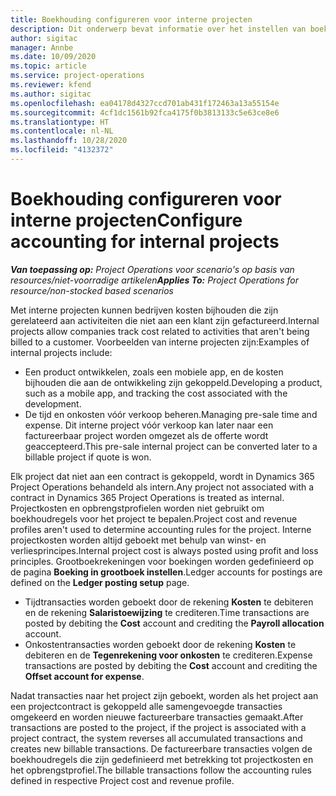 ```yaml
---
title: Boekhouding configureren voor interne projecten
description: Dit onderwerp bevat informatie over het instellen van boekhoudkundige principes voor interne projecten in Project Operations.
author: sigitac
manager: Annbe
ms.date: 10/09/2020
ms.topic: article
ms.service: project-operations
ms.reviewer: kfend
ms.author: sigitac
ms.openlocfilehash: ea04178d4327ccd701ab431f172463a13a55154e
ms.sourcegitcommit: 4cf1dc1561b92fca4175f0b3813133c5e63ce8e6
ms.translationtype: HT
ms.contentlocale: nl-NL
ms.lasthandoff: 10/28/2020
ms.locfileid: "4132372"
---
```

# <a name="configure-accounting-for-internal-projects"></a><span data-ttu-id="1f9d9-103">Boekhouding configureren voor interne projecten</span><span class="sxs-lookup"><span data-stu-id="1f9d9-103">Configure accounting for internal projects</span></span>

<span data-ttu-id="1f9d9-104">_**Van toepassing op:** Project Operations voor scenario's op basis van resources/niet-voorradige artikelen_</span><span class="sxs-lookup"><span data-stu-id="1f9d9-104">_**Applies To:** Project Operations for resource/non-stocked based scenarios_</span></span>

<span data-ttu-id="1f9d9-105">Met interne projecten kunnen bedrijven kosten bijhouden die zijn gerelateerd aan activiteiten die niet aan een klant zijn gefactureerd.</span><span class="sxs-lookup"><span data-stu-id="1f9d9-105">Internal projects allow companies track cost related to activities that aren't being billed to a customer.</span></span> <span data-ttu-id="1f9d9-106">Voorbeelden van interne projecten zijn:</span><span class="sxs-lookup"><span data-stu-id="1f9d9-106">Examples of internal projects include:</span></span>

- <span data-ttu-id="1f9d9-107">Een product ontwikkelen, zoals een mobiele app, en de kosten bijhouden die aan de ontwikkeling zijn gekoppeld.</span><span class="sxs-lookup"><span data-stu-id="1f9d9-107">Developing a product, such as a mobile app, and tracking the cost associated with the development.</span></span>
- <span data-ttu-id="1f9d9-108">De tijd en onkosten vóór verkoop beheren.</span><span class="sxs-lookup"><span data-stu-id="1f9d9-108">Managing pre-sale time and expense.</span></span> <span data-ttu-id="1f9d9-109">Dit interne project vóór verkoop kan later naar een factureerbaar project worden omgezet als de offerte wordt geaccepteerd.</span><span class="sxs-lookup"><span data-stu-id="1f9d9-109">This pre-sale internal project can be converted later to a billable project if quote is won.</span></span>

<span data-ttu-id="1f9d9-110">Elk project dat niet aan een contract is gekoppeld, wordt in Dynamics 365 Project Operations behandeld als intern.</span><span class="sxs-lookup"><span data-stu-id="1f9d9-110">Any project not associated with a contract in Dynamics 365 Project Operations is treated as internal.</span></span> <span data-ttu-id="1f9d9-111">Projectkosten en opbrengstprofielen worden niet gebruikt om boekhoudregels voor het project te bepalen.</span><span class="sxs-lookup"><span data-stu-id="1f9d9-111">Project cost and revenue profiles aren't used to determine accounting rules for the project.</span></span> <span data-ttu-id="1f9d9-112">Interne projectkosten worden altijd geboekt met behulp van winst- en verliesprincipes.</span><span class="sxs-lookup"><span data-stu-id="1f9d9-112">Internal project cost is always posted using profit and loss principles.</span></span> <span data-ttu-id="1f9d9-113">Grootboekrekeningen voor boekingen worden gedefinieerd op de pagina **Boeking in grootboek instellen**.</span><span class="sxs-lookup"><span data-stu-id="1f9d9-113">Ledger accounts for postings are defined on the **Ledger posting setup** page.</span></span>

- <span data-ttu-id="1f9d9-114">Tijdtransacties worden geboekt door de rekening **Kosten** te debiteren en de rekening **Salaristoewijzing** te crediteren.</span><span class="sxs-lookup"><span data-stu-id="1f9d9-114">Time transactions are posted by debiting the **Cost** account and crediting the **Payroll allocation** account.</span></span>
- <span data-ttu-id="1f9d9-115">Onkostentransacties worden geboekt door de rekening **Kosten** te debiteren en de **Tegenrekening voor onkosten** te crediteren.</span><span class="sxs-lookup"><span data-stu-id="1f9d9-115">Expense transactions are posted by debiting the **Cost** account and crediting the **Offset account for expense**.</span></span>

<span data-ttu-id="1f9d9-116">Nadat transacties naar het project zijn geboekt, worden als het project aan een projectcontract is gekoppeld alle samengevoegde transacties omgekeerd en worden nieuwe factureerbare transacties gemaakt.</span><span class="sxs-lookup"><span data-stu-id="1f9d9-116">After transactions are posted to the project, if the project is associated with a project contract, the system reverses all accumulated transactions and creates new billable transactions.</span></span> <span data-ttu-id="1f9d9-117">De factureerbare transacties volgen de boekhoudregels die zijn gedefinieerd met betrekking tot projectkosten en het opbrengstprofiel.</span><span class="sxs-lookup"><span data-stu-id="1f9d9-117">The billable transactions follow the accounting rules defined in respective Project cost and revenue profile.</span></span>



